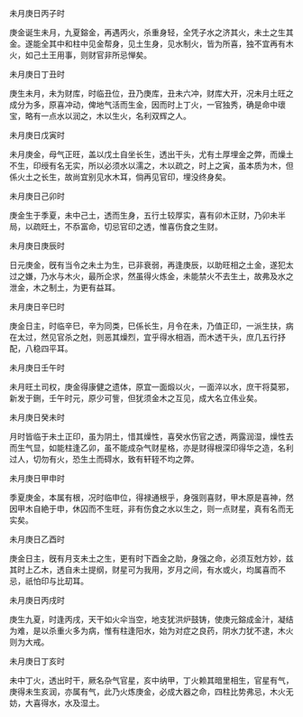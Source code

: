 未月庚日丙子时

庚金诞生未月，九夏鎔金，再遇丙火，杀重身轻，全凭子水之济其火，未土之生其金。遂能全其中和柱中见金帮身，见土生身，见水制火，皆为所喜，独不宜再有木火，如己土王用事，则财官非所忌惮矣。

未月庚日丁丑时

庚生未月，未为财库，时临丑位，丑乃庚库，丑未六冲，财库大开，况未月土旺之成分为多，原喜冲动，俾地气活而生金，因而时上丁火，一官独秀，确是命中瓌宝，略有一点水以润之，木以生火，名利双辉之人。

未月庚日戊寅时

未月庚金，母气正旺，盖以戊土自坐长生，透出干头，尤有土厚埋金之弊，而燥土不生，印绶有名无实，所以必须水以濡之，木以疏之，时上之寅，虽本质为木，但係火土之长生，故尚宜别见水木耳，倘再见官印，埋没终身矣。

未月庚日己卯时

庚金生于季夏，未中己土，透而生身，五行土较厚实，喜有卯木正财，乃卯未半局，以疏旺土，不忝富命，切忌官印之透，惟喜伤食之生财。

未月庚日庚辰时

日元庚金，旣有当令之未土为生，已非衰弱，再逢庚辰，以助旺相之土金，遂犯太过之嫌，乃水与木火，最所企求，然虽得火炼金，未能禁火不去生土，故弗及水之泄金，木之制土，为更有益耳。

未月庚日辛巳时

庚金日主，时临辛巳，辛为同类，巳係长生，月令在未，乃值正印，一派生扶，病在太过，然见官杀之尅，则恶其燥烈，宜乎得水相涵，而木透干头，庶几五行抒配，八稳四平耳。

未月庚日壬午时

未月旺土司权，庚金得康健之遗体，原宜一面煅以火，一面淬以水，庶干将莫邪，新发于鉶，壬午时元，原少可訾，但犹须金木之互见，成大名立伟业矣。

未月庚日癸未时

月时皆临于未土正印，虽为阴土，惜其燥性，喜癸水伤官之透，两露润湿，燥性去而生气显，如能柱逢乙卯，虽不能成杂气财星格，亦是财得根深印得华之造，名利过人，切勿有火，恐生土而碍水，致有轩轾不均之弊。

未月庚日甲申时

季夏庚金，本属有根，况时临申位，得禄通根乎，身强则喜财，甲木原是喜神，然因甲木自絶于申，休囚而不生旺，非有伤食之水以生之，则一点财星，真有名而无实矣。

未月庚日乙酉时

庚金日主，旣有月支未土之生，更有时下酉金之助，身强之命，必须互尅方妙，兹其时上乙木，透自未土提纲，财星可为我用，岁月之间，有水或火，均属喜而不忌，祇怕印与比刧耳。

未月庚日丙戌时

庚生九夏，时逢丙戌，天干如火伞当空，地支犹洪炉鼓铸，使庚元鎔成金汁，凝结为难，是以杀重火多为病，惟有柱逢阳水，始为对症之良药，阴水力犹不逮，木火则为大戒。

未月庚日丁亥时

未中丁火，透出时干，厥名杂气官星，亥中纳甲，丁火赖其暗里相生，官星有气，庚得未生亥润，亦属有气，此乃火炼庚金，必成大器之命，四柱比势弗忌，木火无妨，大喜得水，水及湿土。

